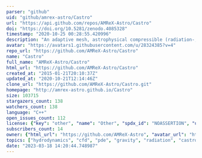 ```yaml
---
parser: "github"
uid: "github/amrex-astro/Castro"
url: "https://api.github.com/repos/AMReX-Astro/Castro"
doi: "https://doi.org/10.5281/zenodo.4085328"
timestamp: "2020-10-25 00:28:55.420996"
description: "An adaptive mesh, astrophysical compressible (radiation-, magneto-)  hydrodynamics simulation code for massively parallel CPU and GPU architectures."
avatar: "https://avatars1.githubusercontent.com/u/28324385?v=4"
repo_url: "https://github.com/AMReX-Astro/Castro"
name: "Castro"
full_name: "AMReX-Astro/Castro"
html_url: "https://github.com/AMReX-Astro/Castro"
created_at: "2015-01-21T20:10:37Z"
updated_at: "2020-10-21T12:14:46Z"
clone_url: "https://github.com/AMReX-Astro/Castro.git"
homepage: "http://amrex-astro.github.io/Castro"
size: 103715
stargazers_count: 138
watchers_count: 138
language: "C++"
open_issues_count: 112
license: {"key": "other", "name": "Other", "spdx_id": "NOASSERTION", "url": null, "node_id": "MDc6TGljZW5zZTA="}
subscribers_count: 14
owner: {"html_url": "https://github.com/AMReX-Astro", "avatar_url": "https://avatars1.githubusercontent.com/u/28324385?v=4", "login": "AMReX-Astro", "type": "Organization"}
topics: ["hydrodynamics", "cfd", "pde", "gravity", "radiation", "castro", "amr", "adaptive-mesh-refinement", "reactions", "astrophysical-simulation", "astrophysics"]
date: "2023-03-18 14:20:44.748987"
---
```

